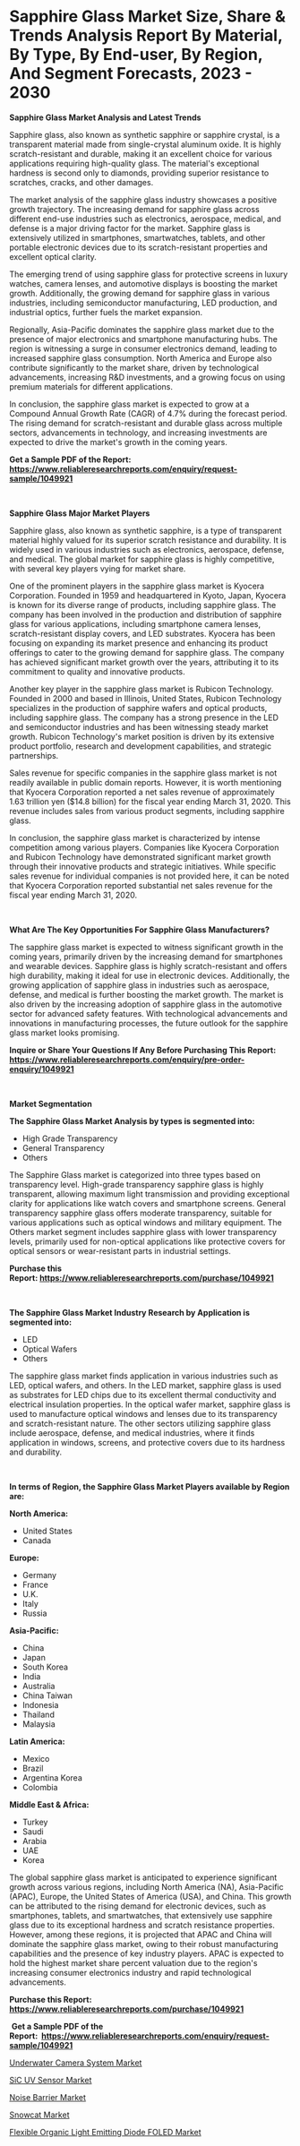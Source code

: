 <p><h1>Sapphire Glass Market Size, Share & Trends Analysis Report By Material, By Type, By End-user, By Region, And Segment Forecasts, 2023 - 2030</h1></p><p><strong>Sapphire Glass Market Analysis and Latest Trends</strong></p>
<p><p>Sapphire glass, also known as synthetic sapphire or sapphire crystal, is a transparent material made from single-crystal aluminum oxide. It is highly scratch-resistant and durable, making it an excellent choice for various applications requiring high-quality glass. The material's exceptional hardness is second only to diamonds, providing superior resistance to scratches, cracks, and other damages.</p><p>The market analysis of the sapphire glass industry showcases a positive growth trajectory. The increasing demand for sapphire glass across different end-use industries such as electronics, aerospace, medical, and defense is a major driving factor for the market. Sapphire glass is extensively utilized in smartphones, smartwatches, tablets, and other portable electronic devices due to its scratch-resistant properties and excellent optical clarity.</p><p>The emerging trend of using sapphire glass for protective screens in luxury watches, camera lenses, and automotive displays is boosting the market growth. Additionally, the growing demand for sapphire glass in various industries, including semiconductor manufacturing, LED production, and industrial optics, further fuels the market expansion.</p><p>Regionally, Asia-Pacific dominates the sapphire glass market due to the presence of major electronics and smartphone manufacturing hubs. The region is witnessing a surge in consumer electronics demand, leading to increased sapphire glass consumption. North America and Europe also contribute significantly to the market share, driven by technological advancements, increasing R&D investments, and a growing focus on using premium materials for different applications.</p><p>In conclusion, the sapphire glass market is expected to grow at a Compound Annual Growth Rate (CAGR) of 4.7% during the forecast period. The rising demand for scratch-resistant and durable glass across multiple sectors, advancements in technology, and increasing investments are expected to drive the market's growth in the coming years.</p></p>
<p><strong>Get a Sample PDF of the Report:&nbsp; <a href="https://www.reliableresearchreports.com/enquiry/request-sample/1049921">https://www.reliableresearchreports.com/enquiry/request-sample/1049921</a></strong></p>
<p>&nbsp;</p>
<p><strong>Sapphire Glass Major Market Players</strong></p>
<p><p>Sapphire glass, also known as synthetic sapphire, is a type of transparent material highly valued for its superior scratch resistance and durability. It is widely used in various industries such as electronics, aerospace, defense, and medical. The global market for sapphire glass is highly competitive, with several key players vying for market share.</p><p>One of the prominent players in the sapphire glass market is Kyocera Corporation. Founded in 1959 and headquartered in Kyoto, Japan, Kyocera is known for its diverse range of products, including sapphire glass. The company has been involved in the production and distribution of sapphire glass for various applications, including smartphone camera lenses, scratch-resistant display covers, and LED substrates. Kyocera has been focusing on expanding its market presence and enhancing its product offerings to cater to the growing demand for sapphire glass. The company has achieved significant market growth over the years, attributing it to its commitment to quality and innovative products.</p><p>Another key player in the sapphire glass market is Rubicon Technology. Founded in 2000 and based in Illinois, United States, Rubicon Technology specializes in the production of sapphire wafers and optical products, including sapphire glass. The company has a strong presence in the LED and semiconductor industries and has been witnessing steady market growth. Rubicon Technology's market position is driven by its extensive product portfolio, research and development capabilities, and strategic partnerships.</p><p>Sales revenue for specific companies in the sapphire glass market is not readily available in public domain reports. However, it is worth mentioning that Kyocera Corporation reported a net sales revenue of approximately 1.63 trillion yen ($14.8 billion) for the fiscal year ending March 31, 2020. This revenue includes sales from various product segments, including sapphire glass.</p><p>In conclusion, the sapphire glass market is characterized by intense competition among various players. Companies like Kyocera Corporation and Rubicon Technology have demonstrated significant market growth through their innovative products and strategic initiatives. While specific sales revenue for individual companies is not provided here, it can be noted that Kyocera Corporation reported substantial net sales revenue for the fiscal year ending March 31, 2020.</p></p>
<p>&nbsp;</p>
<p><strong>What Are The Key Opportunities For Sapphire Glass Manufacturers?</strong></p>
<p><p>The sapphire glass market is expected to witness significant growth in the coming years, primarily driven by the increasing demand for smartphones and wearable devices. Sapphire glass is highly scratch-resistant and offers high durability, making it ideal for use in electronic devices. Additionally, the growing application of sapphire glass in industries such as aerospace, defense, and medical is further boosting the market growth. The market is also driven by the increasing adoption of sapphire glass in the automotive sector for advanced safety features. With technological advancements and innovations in manufacturing processes, the future outlook for the sapphire glass market looks promising.</p></p>
<p><strong>Inquire or Share Your Questions If Any Before Purchasing This Report: <a href="https://www.reliableresearchreports.com/enquiry/pre-order-enquiry/1049921">https://www.reliableresearchreports.com/enquiry/pre-order-enquiry/1049921</a></strong></p>
<p>&nbsp;</p>
<p><strong>Market Segmentation</strong></p>
<p><strong>The Sapphire Glass Market Analysis by types is segmented into:</strong></p>
<p><ul><li>High Grade Transparency</li><li>General Transparency</li><li>Others</li></ul></p>
<p><p>The Sapphire Glass market is categorized into three types based on transparency level. High-grade transparency sapphire glass is highly transparent, allowing maximum light transmission and providing exceptional clarity for applications like watch covers and smartphone screens. General transparency sapphire glass offers moderate transparency, suitable for various applications such as optical windows and military equipment. The Others market segment includes sapphire glass with lower transparency levels, primarily used for non-optical applications like protective covers for optical sensors or wear-resistant parts in industrial settings.</p></p>
<p><strong>Purchase this Report:&nbsp;<a href="https://www.reliableresearchreports.com/purchase/1049921">https://www.reliableresearchreports.com/purchase/1049921</a></strong></p>
<p>&nbsp;</p>
<p><strong>The Sapphire Glass Market Industry Research by Application is segmented into:</strong></p>
<p><ul><li>LED</li><li>Optical Wafers</li><li>Others</li></ul></p>
<p><p>The sapphire glass market finds application in various industries such as LED, optical wafers, and others. In the LED market, sapphire glass is used as substrates for LED chips due to its excellent thermal conductivity and electrical insulation properties. In the optical wafer market, sapphire glass is used to manufacture optical windows and lenses due to its transparency and scratch-resistant nature. The other sectors utilizing sapphire glass include aerospace, defense, and medical industries, where it finds application in windows, screens, and protective covers due to its hardness and durability.</p></p>
<p>&nbsp;</p>
<p><strong>In terms of Region, the Sapphire Glass Market Players available by Region are:</strong></p>
<p>
    <p> <strong> North America: </strong>
        <ul>
            <li>United States</li>
            <li>Canada</li>
        </ul>
        </p> 
    <p> <strong> Europe: </strong>
        <ul>
            <li>Germany</li>
            <li>France</li>
            <li>U.K.</li>
            <li>Italy</li>
            <li>Russia</li>
        </ul>
        </p> 
    <p> <strong> Asia-Pacific: </strong>
        <ul>
            <li>China</li>
            <li>Japan</li>
            <li>South Korea</li>
            <li>India</li>
            <li>Australia</li>
            <li>China Taiwan</li>
            <li>Indonesia</li>
            <li>Thailand</li>
            <li>Malaysia</li>
        </ul>
        </p> 
    <p> <strong> Latin America: </strong>
        <ul>
            <li>Mexico</li>
            <li>Brazil</li>
            <li>Argentina Korea</li>
            <li>Colombia</li>
        </ul>
        </p> 
    <p> <strong> Middle East & Africa: </strong>
        <ul>
            <li>Turkey</li>
            <li>Saudi</li>
            <li>Arabia</li>
            <li>UAE</li>
            <li>Korea</li>
        </ul>
    </p>
    </p>
<p><p>The global sapphire glass market is anticipated to experience significant growth across various regions, including North America (NA), Asia-Pacific (APAC), Europe, the United States of America (USA), and China. This growth can be attributed to the rising demand for electronic devices, such as smartphones, tablets, and smartwatches, that extensively use sapphire glass due to its exceptional hardness and scratch resistance properties. However, among these regions, it is projected that APAC and China will dominate the sapphire glass market, owing to their robust manufacturing capabilities and the presence of key industry players. APAC is expected to hold the highest market share percent valuation due to the region's increasing consumer electronics industry and rapid technological advancements.</p></p>
<p><strong>Purchase this Report: <a href="https://www.reliableresearchreports.com/purchase/1049921">https://www.reliableresearchreports.com/purchase/1049921</a></strong></p>
<p>&nbsp;<strong>Get a Sample PDF of the Report:&nbsp;&nbsp;<a href="https://www.reliableresearchreports.com/enquiry/request-sample/1049921">https://www.reliableresearchreports.com/enquiry/request-sample/1049921</a></strong></p>
<p><strong></strong></p>
<p><p><a href="https://medium.com/@adellalesch/underwater-camera-system-market-comprehensive-assessment-by-type-application-and-geography-69ac6d5e3396">Underwater Camera System Market</a></p><p><a href="https://www.linkedin.com/pulse/sic-uv-sensor-market-size-2023-2030-global-industrial-analysis-bao4e/">SiC UV Sensor Market</a></p><p><a href="https://github.com/maliyahmorrow6654/Market-Research-Report-List-1/blob/main/noise-barrier-market.md">Noise Barrier Market</a></p><p><a href="https://medium.com/@robbleannon/snowcat-market-trends-forecast-and-competitive-analysis-to-2030-eaf933590ffc">Snowcat Market</a></p><p><a href="https://www.linkedin.com/pulse/flexible-organic-light-emitting-diode-foled-market-size-2023-6cgze/">Flexible Organic Light Emitting Diode FOLED Market</a></p></p>